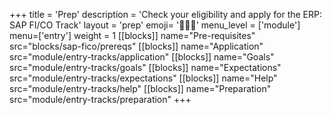 +++
title = 'Prep'
description = 'Check your eligibility and apply for the ERP: SAP FI/CO Track'
layout = 'prep'
emoji= '🧑🏾‍💻'
menu_level = ['module']
menu=['entry']
weight = 1
[[blocks]]
name="Pre-requisites"
src="blocks/sap-fico/prereqs"
[[blocks]]
name="Application"
src="module/entry-tracks/application"
[[blocks]]
name="Goals"
src="module/entry-tracks/goals"
[[blocks]]
name="Expectations"
src="module/entry-tracks/expectations"
[[blocks]]
name="Help"
src="module/entry-tracks/help"
[[blocks]]
name="Preparation"
src="module/entry-tracks/preparation"
+++
